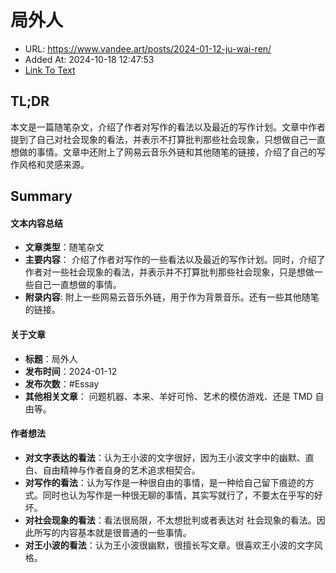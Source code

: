 # 局外人
- URL: https://www.vandee.art/posts/2024-01-12-ju-wai-ren/
- Added At: 2024-10-18 12:47:53
- [Link To Text](2024-10-18-局外人_raw.md)

## TL;DR
本文是一篇随笔杂文，介绍了作者对写作的看法以及最近的写作计划。文章中作者提到了自己对社会现象的看法，并表示不打算批判那些社会现象，只想做自己一直想做的事情。文章中还附上了网易云音乐外链和其他随笔的链接，介绍了自己的写作风格和灵感来源。

## Summary
#### 文本内容总结

*   **文章类型**：随笔杂文
*   **主要内容**： 介绍了作者对写作的一些看法以及最近的写作计划。同时，介绍了作者对一些社会现象的看法，并表示并不打算批判那些社会现象，只是想做一些自己一直想做的事情。
*   **附录内容**: 附上一些网易云音乐外链，用于作为背景音乐。还有一些其他随笔的链接。

#### 关于文章

*   **标题**：局外人
*   **发布时间**：2024-01-12
*   **发布次数**：#Essay
*   **其他相关文章**： 问题机器、本来、羊好可怜、艺术的模仿游戏、还是 TMD 自由等。

#### 作者想法

*   **对文字表达的看法**：认为王小波的文字很好，因为王小波文字中的幽默、直白、自由精神与作者自身的艺术追求相契合。
*   **对写作的看法**：认为写作是一种很自由的事情，是一种给自己留下痕迹的方式。同时也认为写作是一种很无聊的事情，其实写就行了，不要太在乎写的好坏。
*   **对社会现象的看法**：看法很局限，不太想批判或者表达对 社会现象的看法。因此所写的内容基本就是很普通的一些事情。
*   **对王小波的看法**：认为王小波很幽默，很擅长写文章。很喜欢王小波的文字风格。
